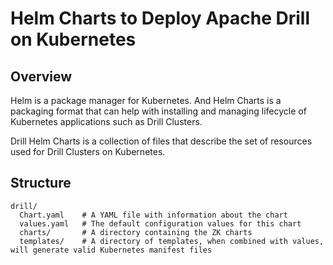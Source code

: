 # Helm Charts to Deploy Apache Drill on Kubernetes

## Overview
Helm is a package manager for Kubernetes. And Helm Charts is a packaging format that can help with installing and managing lifecycle of Kubernetes applications such as Drill Clusters.

Drill Helm Charts is a collection of files that describe the set of resources used for Drill Clusters on Kubernetes.

## Structure
```
drill/   
  Chart.yaml    # A YAML file with information about the chart
  values.yaml   # The default configuration values for this chart
  charts/       # A directory containing the ZK charts
  templates/    # A directory of templates, when combined with values, will generate valid Kubernetes manifest files
  ```
